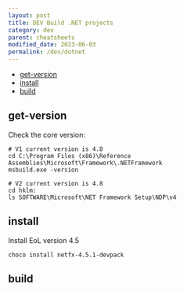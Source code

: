 ```yaml
---
layout: post
title: DEV Build .NET projects
category: dev
parent: cheatsheets
modified_date: 2023-06-03
permalink: /dev/dotnet
---
```


<!-- vscode-markdown-toc -->
* [get-version](#get-version)
* [install](#install)
* [build](#build)

<!-- vscode-markdown-toc-config
	numbering=false
	autoSave=true
	/vscode-markdown-toc-config -->
<!-- /vscode-markdown-toc -->

## <a name='get-version'></a>get-version

Check the core version:
```
# V1 current version is 4.8
cd C:\Program Files (x86)\Reference Assemblies\Microsoft\Framework\.NETFramework
msbuild.exe -version

# V2 current version is 4.8
cd hklm:
ls SOFTWARE\Microsoft\NET Framework Setup\NDP\v4
```

## <a name='install'></a>install

Install EoL version 4.5
```
choco install netfx-4.5.1-devpack
```

## <a name='build'></a>build
